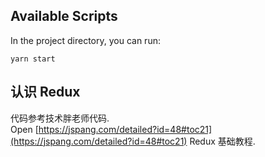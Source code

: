 ## Available Scripts

In the project directory, you can run:

 `yarn start`

## 认识 Redux
代码参考技术胖老师代码.<br />
Open [https://jspang.com/detailed?id=48#toc21](https://jspang.com/detailed?id=48#toc21) Redux 基础教程.
